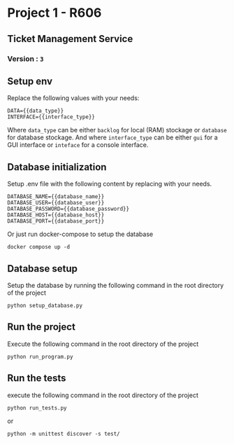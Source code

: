 # Project 1 - R606

## Ticket Management Service

### Version :  ``3``

## Setup env

Replace the following values with your needs:

```properties
DATA={{data_type}} 
INTERFACE={{interface_type}}
```

Where ``data_type`` can be either `backlog` for local (RAM) stockage or `database` for database stockage.
And where ``interface_type`` can be either `gui` for a GUI interface or `inteface` for a console interface.

## Database initialization

Setup .env file with the following content by replacing with your needs.

```properties
DATABASE_NAME={{database_name}}
DATABASE_USER={{database_user}}
DATABASE_PASSWORD={{database_password}}
DATABASE_HOST={{database_host}}
DATABASE_PORT={{database_port}}
```

Or just run docker-compose to setup the database

```
docker compose up -d
```

## Database setup

Setup the database by running the following command in the root directory of the project

```
python setup_database.py
```

## Run the project

Execute the following command in the root directory of the project

```
python run_program.py
```

## Run the tests

execute the following command in the root directory of the project

```
python run_tests.py
```

or

```
python -m unittest discover -s test/
```

